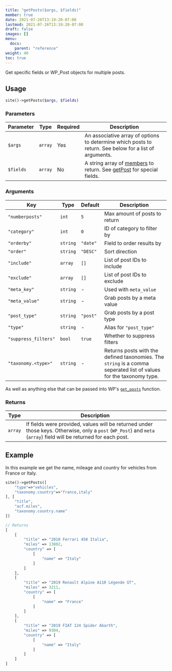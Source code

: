 ```yaml
---
title: "getPosts($args, $fields)"
member: true
date: 2021-07-26T13:19:20-07:00
lastmod: 2021-07-26T13:19:20-07:00
draft: false
images: []
menu: 
  docs:
    parent: "reference"
weight: 40
toc: true
---
```


Get specific fields or WP_Post objects for multiple posts.

## Usage

```php
site()->getPosts($args, $fields)
```

### Parameters

| Parameter | Type    | Required | Description                                                                                                                                     |
| --------- | ------- | -------- | ----------------------------------------------------------------------------------------------------------------------------------------------- |
| `$args`   | `array` | Yes      | An associative array of options to determine which posts to return. See below for a list of arguments.                                          |
| `$fields` | `array` | No       | A string array of [members](https://developer.wordpress.org/reference/classes/wp_post) to return. See [getPost](../getpost) for special fields. |

### Arguments
| Key                  | Type     | Default  | Description                                                                                                        |
| -------------------- | -------- | -------- | ------------------------------------------------------------------------------------------------------------------ |
| `"numberposts"`      | `int`    | `5`      | Max amount of posts to return                                                                                      |
| `"category"`         | `int`    | `0`      | ID of category to filter by                                                                                        |
| `"orderby"`          | `string` | `"date"` | Field to order results by                                                                                          |
| `"order"`            | `string` | `"DESC"` | Sort direction                                                                                                     |
| `"include"`          | `array`  | `[]`     | List of post IDs to include                                                                                        |
| `"exclude"`          | `array`  | `[]`     | List of post IDs to exclude                                                                                        |
| `"meta_key"`         | `string` | -        | Used with `meta_value`                                                                                             |
| `"meta_value"`       | `string` | -        | Grab posts by a meta value                                                                                         |
| `"post_type"`        | `string` | `"post"` | Grab posts by a post type                                                                                          |
| `"type"`             | `string` | -        | Alias for `"post_type"`                                                                                            |
| `"suppress_filters"` | `bool`   | `true`   | Whether to suppress filters                                                                                        |
| `"taxonomy.<type>"`  | `string` | -        | Returns posts with the defined taxonomies. The `string` is a comma seperated list of values for the taxonomy type. |

As well as anything else that can be passed into WP's [`get_posts`](https://developer.wordpress.org/reference/functions/get_posts/) function.

### Returns

| Type    | Description                                                                                                                                                        |
| ------- | ------------------------------------------------------------------------------------------------------------------------------------------------------------------ |
| `array` | If fields were provided, values will be returned under those keys. Otherwise, only a `post` (`WP_Post`) and `meta` (`array`) field will be returned for each post. |

## Example

In this example we get the name, mileage and country for vehicles from France or Italy.

```php
site()->getPosts([
    "type"=>"vehicles",
    "taxonomy.country"=>"france,italy"
], [
    "title",
    "acf.miles",
    "taxonomy.country.name"
])

// Returns
[
    [
        "title" => "2010 Ferrari 458 Italia",
        "miles" => 13802,
        "country" => [
            [
                "name" => "Italy"
            ]
        ]
    ],
    [
        "title" => "2019 Renault Alpine A110 Légende GT",
        "miles" => 3211,
        "country" => [
            [
                "name" => "France"
            ]
        ]
    ],
    [
        "title" => "2019 FIAT 124 Spider Abarth",
        "miles" => 9304,
        "country" => [
            [
                "name" => "Italy"
            ]
        ]
    ]
]
```
